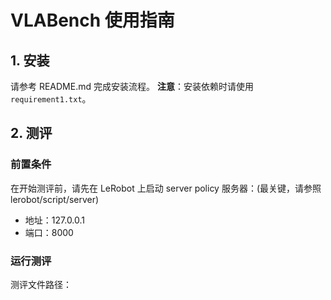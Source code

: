 # VLABench 使用指南

## 1. 安装

请参考 README.md 完成安装流程。
**注意**：安装依赖时请使用 `requirement1.txt`。

## 2. 测评

### 前置条件
在开始测评前，请先在 LeRobot 上启动 server policy 服务器：(最关键，请参照lerobot/script/server)
- 地址：127.0.0.1
- 端口：8000

### 运行测评
测评文件路径：